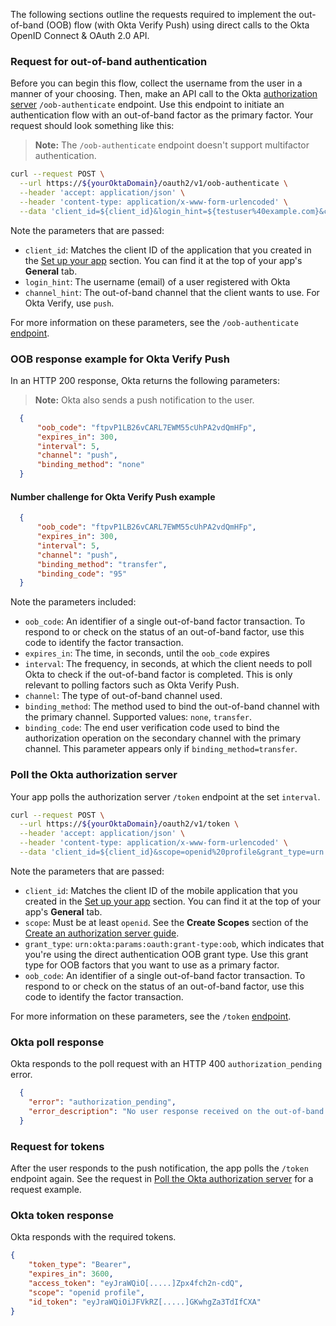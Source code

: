 The following sections outline the requests required to implement the out-of-band (OOB) flow (with Okta Verify Push) using direct calls to the Okta OpenID Connect & OAuth 2.0 API.

### Request for out-of-band authentication

Before you can begin this flow, collect the username from the user in a manner of your choosing. Then, make an API call to the Okta [authorization server](/docs/concepts/auth-servers/) `/oob-authenticate` endpoint. Use this endpoint to initiate an authentication flow with an out-of-band factor as the primary factor. Your request should look something like this:

> **Note:** The `/oob-authenticate` endpoint doesn't support multifactor authentication.

```bash
curl --request POST \
  --url https://${yourOktaDomain}/oauth2/v1/oob-authenticate \
  --header 'accept: application/json' \
  --header 'content-type: application/x-www-form-urlencoded' \
  --data 'client_id=${client_id}&login_hint=${testuser%40example.com}&channel_hint=push'
```

Note the parameters that are passed:

- `client_id`: Matches the client ID of the application that you created in the [Set up your app](#set-up-your-app) section. You can find it at the top of your app's **General** tab.
- `login_hint`: The username (email) of a user registered with Okta
- `channel_hint`: The out-of-band channel that the client wants to use. For Okta Verify, use `push`.

For more information on these parameters, see the `/oob-authenticate` [endpoint](https://developer.okta.com/docs/api/openapi/okta-oauth/oauth/tag/OrgAS/#tag/OrgAS/operation/oob-authenticate).

### OOB response example for Okta Verify Push

In an HTTP 200 response, Okta returns the following parameters:

> **Note:** Okta also sends a push notification to the user.

```json
  {
      "oob_code": "ftpvP1LB26vCARL7EWM55cUhPA2vdQmHFp",
      "expires_in": 300,
      "interval": 5,
      "channel": "push",
      "binding_method": "none"
  }
```

#### Number challenge for Okta Verify Push example

```json
  {
      "oob_code": "ftpvP1LB26vCARL7EWM55cUhPA2vdQmHFp",
      "expires_in": 300,
      "interval": 5,
      "channel": "push",
      "binding_method": "transfer",
      "binding_code": "95"
  }
```

Note the parameters included:

- `oob_code`: An identifier of a single out-of-band factor transaction. To respond to or check on the status of an out-of-band factor, use this code to identify the factor transaction.
- `expires_in`: The time, in seconds, until the `oob_code` expires
- `interval`: The frequency, in seconds, at which the client needs to poll Okta to check if the out-of-band factor is completed. This is only relevant to polling factors such as Okta Verify Push.
- `channel`: The type of out-of-band channel used.
- `binding_method`: The method used to bind the out-of-band channel with the primary channel. Supported values: `none`, `transfer`.
- `binding_code`: The end user verification code used to bind the authorization operation on the secondary channel with the primary channel. This parameter appears only if `binding_method=transfer`.

### Poll the Okta authorization server

Your app polls the authorization server `/token` endpoint at the set `interval`.

```bash
curl --request POST \
  --url https://${yourOktaDomain}/oauth2/v1/token \
  --header 'accept: application/json' \
  --header 'content-type: application/x-www-form-urlencoded' \
  --data 'client_id=${client_id}&scope=openid%20profile&grant_type=urn:okta:params:oauth:grant-type:oob&oob_code=${oob_code}'
```

Note the parameters that are passed:

- `client_id`: Matches the client ID of the mobile application that you created in the [Set up your app](#set-up-your-app) section. You can find it at the top of your app's **General** tab.
- `scope`: Must be at least `openid`. See the **Create Scopes** section of the [Create an authorization server guide](/docs/guides/customize-authz-server/main/#create-scopes).
- `grant_type`: `urn:okta:params:oauth:grant-type:oob`, which indicates that you're using the direct authentication OOB grant type. Use this grant type for OOB factors that you want to use as a primary factor.
- `oob_code`: An identifier of a single out-of-band factor transaction. To respond to or check on the status of an out-of-band factor, use this code to identify the factor transaction.

For more information on these parameters, see the `/token` [endpoint](https://developer.okta.com/docs/api/openapi/okta-oauth/oauth/tag/OrgAS/#tag/OrgAS/operation/token).

### Okta poll response

Okta responds to the poll request with an HTTP 400 `authorization_pending` error.

```json
  {
    "error": "authorization_pending",
    "error_description": "No user response received on the out-of-band authenticator yet. Continue polling to wait for a response."
  }
```

### Request for tokens

After the user responds to the push notification, the app polls the `/token` endpoint again. See the request in [Poll the Okta authorization server](#poll-the-okta-authorization-server) for a request example.

### Okta token response

Okta responds with the required tokens.

```json
{
    "token_type": "Bearer",
    "expires_in": 3600,
    "access_token": "eyJraWQiO[.....]Zpx4fch2n-cdQ",
    "scope": "openid profile",
    "id_token": "eyJraWQiOiJFVkRZ[.....]GKwhgZa3TdIfCXA"
}
```
